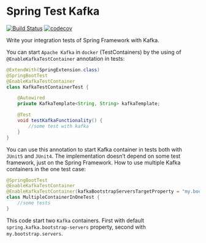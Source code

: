 # Spring Test Kafka

[![Build Status](https://travis-ci.com/eaxdev/Spring-Test-Kafka.svg?branch=master)](https://travis-ci.com/eaxdev/Spring-Test-Kafka)
[![codecov](https://codecov.io/gh/eaxdev/Spring-Test-Kafka/branch/master/graph/badge.svg)](https://codecov.io/gh/eaxdev/Spring-Test-Kafka)

Write your integration tests of Spring Framework with Kafka.

You can start `Apache Kafka` in `docker` (TestContainers) by the using of `@EnableKafkaTestContainer` annotation in tests:

```java
@ExtendWith(SpringExtension.class)
@SpringBootTest
@EnableKafkaTestContainer
class KafkaTestContainerTest {

    @Autowired
    private KafkaTemplate<String, String> kafkaTemplate;

    @Test
    void testKafkaFunctionality() {
        //some test with kafka
    }
}
```

You can use this annotation to start Kafka container in tests both with `JUnit5` and `JUnit4`. 
The implementation doesn’t depend on some test framework, just on the Spring Framework.
How to use multiple Kafka containers in the one test case:

```java
@SpringBootTest
@EnableKafkaTestContainer
@EnableKafkaTestContainer(kafkaBootstrapServersTargetProperty = "my.bootstrap.servers")
class MultipleContainerInOneTest {
    //some tests
}
```

This code start two `Kafka` containers. First with default `spring.kafka.bootstrap-servers` property, second with `my.bootstrap.servers`.
